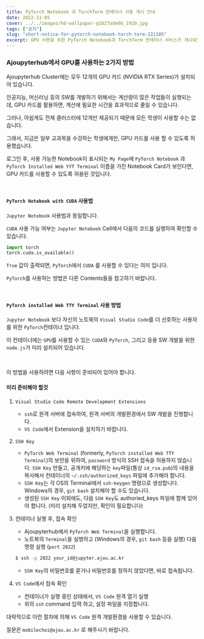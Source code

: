```yaml
---
title: PyTorch Notebook 과 TorchTerm 컨테이너 사용 개시 안내
date: 2022-11-05
cover: ../../images/hd-wallpaper-g1627ade66_1920.jpg
tags: ["공지"]
slug: "short-notice-for-pytorch-notebook-torch-term-221105"
excerpt: GPU 사용을 위한 PyTorch Notebook과 TorchTerm 컨테이너 서비스가 개시되었습니다.
---
```


### Ajoupyterhub에서 GPU를 사용하는 2가지 방법

Ajoupyterhub Cluster에는 모두 12개의 GPU 카드 (NVIDIA RTX Series)가 설치되어 있습니다.

인공지능, 머신러닝 등의 SW를 개발하기 위해서는 계산량이 많은 작업들이 실행되는데, GPU 카드를 활용하면, 
계산에 필요한 시간을 효과적으로 줄일 수 있습니다.

그러나, 아쉽게도 전체 클러스터에 12개만 제공되기 때문에 모든 학생이 사용할 수는 없습니다. 

그래서, 지금은 일부 교과목을 수강하는 학생에게만, GPU 카드를 사용 할 수 있도록 허용했습니다.

로그인 후, 사용 가능한 Notebook이 표시되는 `My Page`에 `PyTorch Notebook` 과 `PyTorch Installed Web YYT Terminal` 이름을 가진 Notebook Card가 보인다면, GPU 카드를 사용할 수 있도록 혀용된 것입니다.

<br/>

#### **`PyTorch Notebook with CUDA` 사용법**

`Jupyter Notebook` 사용법과 동일합니다.

`CUDA` 사용 가능 여부는 `Jupyter Notebook` Cell에서 다음의 코드를 실행하여 확인할 수 있습니다.

``` python
import torch
torch.cuda.is_available()
```

`True` 값이 출력되면, `PyTorch`에서 `CUDA` 를 사용할 수 있다는 의미 입니다.

`PyTorch`를 사용하는 방법은 다른 Contents들을 참고하기 바랍니다.

<br/>

#### **`PyTorch installed Web TTY Terminal` 사용 방법**

`Jupyter Notebook` 보다 자신의 노트북의 `Visual Studio Code`를 더 선호하는 사용자를 위한 `PyTorch`컨테이너 입니다.

이 컨테이너에는 `GPU`를 사용할 수 있는 `CUDA`와 `PyTorch`, 그리고 응용 SW 개발을 위한 `node.js`가 미리 설치되어 있습니다.

<br/>

이 방법을 사용하려면 다음 사항이 준비되어 있어야 합니다.



#### 미리 준비해야 할것


 1. `Visual Studio Code Remote Development Extensions`
    - `ssh`로 원격 서버에 접속하여, 원격 서버의 개발환경에서 SW 개발을 진행합니다.
    - `VS Code`에서 Extension을 설치하기 바랍니다.


 2. `SSH Key`
    - `PyTorch Web Terminal` (formerly, `PyTorch installed Web TTY Terminal`)의 보안을 위하여, `password` 방식의 SSH 접속을 허용하지 않습니다. `SSH Key` 만들고, 공개키에 해당하는 `key`파일(통상 `id_rsa.pub`)의 내용을 복사해서 컨테이너의 `~/.ssh/authorized_keys` 파일에 추가해야 합니다.
    - `SSH Key`는 각 OS의 Terminal에서 `ssh-keygen` 명령으로 생성합니다. Windows의 경우, `git bash` 설치해야 할 수도 있습니다.
    - 생성된 `SSH Key` 이외에도, 다음 `SSH Key`도 authoried_keys 파일에 함께 있어야 합니다. (미리 설치해 두었지만, 확인이 필요합니다)

    <!-- ```
    ssh-rsa AAAAB3NzaC1yc2EAAAADAQABAAAAgQDQ2ynqxrD1LmaagO3kh30Pl8iV6alE6VL/B0oo/T8tmi/xbVtkCrsPeS7C+NYc1fAkxgngho41Vx0fl+wPYEl4HJKznOFXx6WBwVfdXga90gnGGnv8VAgvBTgf/oLgYyB92jLCcZveA7Jo4p5yJHmcEssx+w+shIpjeGSq7ePAiw==
    ``` -->


 3. 컨테이너 실행 후, 접속 확인
    - Ajoupyterhub에서 `PyTorch Web Terminal`을 실행합니다.
    - 노트북의 `Terminal`을 실행하고 (Windows의 경우, `git bash` 등을 실행) 다음 명령 실행 (`port 2022`)
    ``` bash
    $ ssh -p 2022 your_id@jupyter.ajou.ac.kr
    ``` 
    - `SSH Key`의 비밀번호를 묻거나 비밀번호를 정하지 않았다면, 바로 접속됩니다.


 4. `VS Code`에서 접속 확인
    - 컨테이너가 실행 중인 상태에서, `VS Code` 원격 열기 실행
    - 위의 `ssh` command 입력 하고, 설정 파일을 지정합니다.


대략적으로 이런 절차에 의해 `VS Code` 원격 개발환경을 사용할 수 있습니다.

질문은 `mobilechoi@ajou.ac.kr` 로 해주시기 바랍니다.

